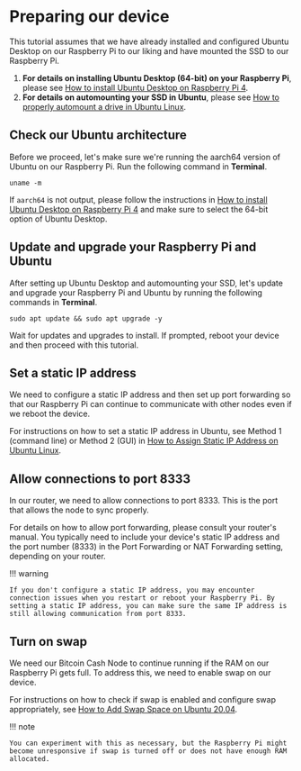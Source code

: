 # Preparing our device

This tutorial assumes that we have already installed and configured Ubuntu Desktop on our Raspberry Pi to our liking and have mounted the SSD to our Raspberry Pi.

1. **For details on installing Ubuntu Desktop (64-bit) on your Raspberry Pi**, please see [How to install Ubuntu Desktop on Raspberry Pi 4](https://ubuntu.com/tutorials/how-to-install-ubuntu-desktop-on-raspberry-pi-4#1-overview).
2. **For details on automounting your SSD in Ubuntu**, please see [How to properly automount a drive in Ubuntu Linux](https://www.techrepublic.com/article/how-to-properly-automount-a-drive-in-ubuntu-linux/).

## Check our Ubuntu architecture

Before we proceed, let's make sure we're running the aarch64 version of Ubuntu on our Raspberry Pi. Run the following command in **Terminal**.

```console
uname -m
```

If `aarch64` is not output, please follow the instructions in [How to install Ubuntu Desktop on Raspberry Pi 4](https://ubuntu.com/tutorials/how-to-install-ubuntu-desktop-on-raspberry-pi-4#1-overview) and make sure to select the 64-bit option of Ubuntu Desktop.

## Update and upgrade your Raspberry Pi and Ubuntu

After setting up Ubuntu Desktop and automounting your SSD, let's update and upgrade your Raspberry Pi and Ubuntu by running the following commands in **Terminal**.

```console
sudo apt update && sudo apt upgrade -y
```

Wait for updates and upgrades to install. If prompted, reboot your device and then proceed with this tutorial.

## Set a static IP address

We need to configure a static IP address and then set up port forwarding so that our Raspberry Pi can continue to communicate with other nodes even if we reboot the device.

For instructions on how to set a static IP address in Ubuntu, see Method 1 (command line) or Method 2 (GUI) in [How to Assign Static IP Address on Ubuntu Linux](https://itsfoss.com/static-ip-ubuntu/).

## Allow connections to port 8333

In our router, we need to allow connections to port 8333. This is the port that allows the node to sync properly.

For details on how to allow port forwarding, please consult your router's manual. You typically need to include your device's static IP address and the port number (8333) in the Port Forwarding or NAT Forwarding setting, depending on your router.

!!! warning
    
    If you don't configure a static IP address, you may encounter connection issues when you restart or reboot your Raspberry Pi. By setting a static IP address, you can make sure the same IP address is still allowing communication from port 8333.

## Turn on swap

We need our Bitcoin Cash Node to continue running if the RAM on our Raspberry Pi gets full. To address this, we need to enable swap on our device.

For instructions on how to check if swap is enabled and configure swap appropriately, see [How to Add Swap Space on Ubuntu 20.04](https://www.cloudbooklet.com/how-to-add-swap-space-on-ubuntu-20-04/).

!!! note
    
    You can experiment with this as necessary, but the Raspberry Pi might become unresponsive if swap is turned off or does not have enough RAM allocated.
